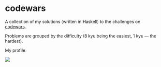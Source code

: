 # codewars

A collection of my solutions (written in Haskell) to the challenges on [codewars](http://www.codewars.com).

Problems are grouped by the difficulty (8 kyu being the easiest, 1 kyu — the hardest).

My profile: 

[![](https://www.codewars.com/users/gafiatulin/badges/large)](https://www.codewars.com/users/gafiatulin)
